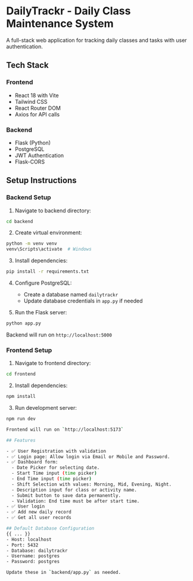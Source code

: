 # DailyTrackr - Daily Class Maintenance System

A full-stack web application for tracking daily classes and tasks with user authentication.

## Tech Stack

### Frontend
- React 18 with Vite
- Tailwind CSS
- React Router DOM
- Axios for API calls

### Backend
- Flask (Python)
- PostgreSQL
- JWT Authentication
- Flask-CORS

## Setup Instructions

### Backend Setup

1. Navigate to backend directory:
```bash
cd backend
```

2. Create virtual environment:
```bash
python -m venv venv
venv\Scripts\activate  # Windows
```

3. Install dependencies:
```bash
pip install -r requirements.txt
```

4. Configure PostgreSQL:
   - Create a database named `dailytrackr`
   - Update database credentials in `app.py` if needed

5. Run the Flask server:
```bash
python app.py
```

Backend will run on `http://localhost:5000`

### Frontend Setup

1. Navigate to frontend directory:
```bash
cd frontend
```

2. Install dependencies:
```bash
npm install
```

3. Run development server:
```bash
npm run dev

Frontend will run on `http://localhost:5173`

## Features

- ✅ User Registration with validation
- ✅ Login page: Allow login via Email or Mobile and Password.
- ✅ Dashboard form:
  - Date Picker for selecting date.
  - Start Time input (time picker)
  - End Time input (time picker)
  - Shift Selection with values: Morning, Mid, Evening, Night.
  - Description input for class or activity name.
  - Submit button to save data permanently.
  - Validation: End time must be after start time.
- ✅ User login
- ✅ Add new daily record
- ✅ Get all user records

## Default Database Configuration
{{ ... }}
- Host: localhost
- Port: 5432
- Database: dailytrackr
- Username: postgres
- Password: postgres

Update these in `backend/app.py` as needed.
